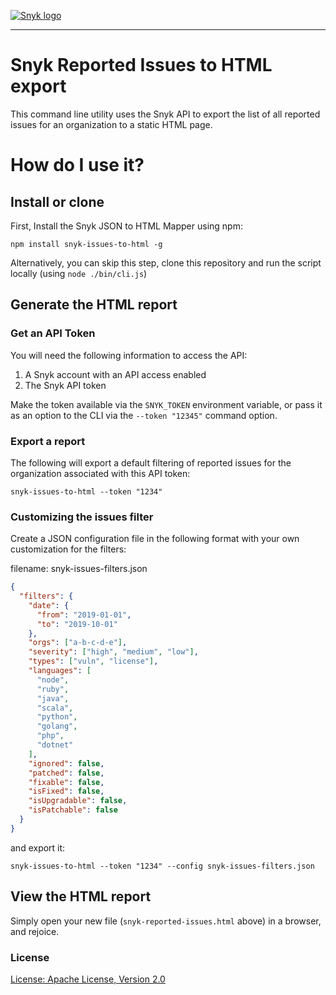 [![Snyk logo](https://snyk.io/style/asset/logo/snyk-print.svg)](https://snyk.io)

---

# Snyk Reported Issues to HTML export

This command line utility uses the Snyk API to export the list of all reported issues for an organization to a static HTML page.

# How do I use it?

## Install or clone

First, Install the Snyk JSON to HTML Mapper using npm:

`npm install snyk-issues-to-html -g`

Alternatively, you can skip this step, clone this repository and run the script locally (using `node ./bin/cli.js`)

## Generate the HTML report

### Get an API Token

You will need the following information to access the API:

1. A Snyk account with an API access enabled
2. The Snyk API token

Make the token available via the `SNYK_TOKEN` environment variable, or pass it as an option to the CLI via the `--token "12345"` command option.

### Export a report

The following will export a default filtering of reported issues for the organization associated with this API token:

```
snyk-issues-to-html --token "1234"
```

### Customizing the issues filter

Create a JSON configuration file in the following format with your own customization for the filters:

filename: snyk-issues-filters.json

```json
{
  "filters": {
    "date": {
      "from": "2019-01-01",
      "to": "2019-10-01"
    },
    "orgs": ["a-b-c-d-e"],
    "severity": ["high", "medium", "low"],
    "types": ["vuln", "license"],
    "languages": [
      "node",
      "ruby",
      "java",
      "scala",
      "python",
      "golang",
      "php",
      "dotnet"
    ],
    "ignored": false,
    "patched": false,
    "fixable": false,
    "isFixed": false,
    "isUpgradable": false,
    "isPatchable": false
  }
}
```

and export it:

```
snyk-issues-to-html --token "1234" --config snyk-issues-filters.json
```

## View the HTML report

Simply open your new file (`snyk-reported-issues.html` above) in a browser, and rejoice.

### License

[License: Apache License, Version 2.0](LICENSE)

